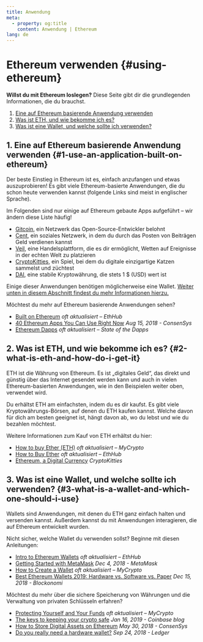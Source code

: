 ```yaml
---
title: Anwendung
meta:
  - property: og:title
    content: Anwendung | Ethereum
lang: de
---
```


# Ethereum verwenden {#using-ethereum}

<div class="featured">

  **Willst du mit Ethereum loslegen?** Diese Seite gibt dir die grundlegenden Informationen, die du brauchst.

  1. [Eine auf Ethereum basierende Anwendung verwenden](#1-use-an-application-built-on-ethereum)
  2. [Was ist ETH, und wie bekomme ich es?](#2-what-is-eth-and-how-do-i-get-it)
  3. [Was ist eine Wallet, und welche sollte ich verwenden?](#3-what-is-a-wallet-and-which-one-should-i-use)

</div>

## 1. Eine auf Ethereum basierende Anwendung verwenden {#1-use-an-application-built-on-ethereum}

Der beste Einstieg in Ethereum ist es, einfach anzufangen und etwas auszuprobieren! Es gibt viele Ethereum-basierte Anwendungen, die du schon heute verwenden kannst (folgende Links sind meist in englischer Sprache).

Im Folgenden sind nur einige auf Ethereum gebaute Apps aufgeführt – wir ändern diese Liste häufig!

- [Gitcoin](https://gitcoin.co), ein Netzwerk das Open-Source-Entwickler belohnt
- [Cent](https://beta.cent.co), ein soziales Netzwerk, in dem du durch das Posten von Beiträgen Geld verdienen kannst
- [Veil](https://app.veil.co), eine Handelsplattform, die es dir ermöglicht, Wetten auf Ereignisse in der echten Welt zu platzieren
- [CryptoKitties](https://www.cryptokitties.co), ein Spiel, bei dem du digitale einzigartige Katzen sammelst und züchtest
- [DAI](https://makerdao.com/en/), eine stabile Kryptowährung, die stets 1 $ (USD) wert ist

Einige dieser Anwendungen benötigen möglicherweise eine Wallet. [Weiter unten in diesem Abschnitt findest du mehr Informationen hierzu.](#_3-was-ist-eine-wallet-und-welche-sollte-ich-verwenden)

Möchtest du mehr auf Ethereum basierende Anwendungen sehen?

- [Built on Ethereum](https://docs.ethhub.io/built-on-ethereum/built-on-ethereum/) *oft aktualisiert – EthHub*
- [40 Ethereum Apps You Can Use Right Now](https://media.consensys.net/40-ethereum-apps-you-can-use-right-now-d643333769f7) *Aug 15, 2018 - ConsenSys*
- [Ethereum Dapps](https://www.stateofthedapps.com/rankings/platform/ethereum) *oft aktualisiert – State of the Dapps*

## 2. Was ist ETH, und wie bekomme ich es? {#2-what-is-eth-and-how-do-i-get-it}

ETH ist die Währung von Ethereum. Es ist „digitales Geld“, das direkt und günstig über das Internet gesendet werden kann und auch in vielen Ethereum-basierten Anwendungen, wie in den Beispielen weiter oben, verwendet wird.

Du erhältst ETH am einfachsten, indem du es dir kaufst. Es gibt viele Kryptowährungs-Börsen, auf denen du ETH kaufen kannst. Welche davon für dich am besten geeignet ist, hängt davon ab, wo du lebst und wie du bezahlen möchtest.

Weitere Informationen zum Kauf von ETH erhältst du hier:

- [How to buy Ether (ETH)](https://support.mycrypto.com/how-to/getting-started/how-to-buy-ether-with-usd) *oft aktualisiert – MyCrypto*
- [How to Buy Ether](https://docs.ethhub.io/using-ethereum/how-to-buy-ether/) *oft aktualisiert – EthHub*
- [Ethereum, a Digital Currency](https://www.cryptokitties.co/faq#ethereum-a-digital-currency) *CryptoKitties*

## 3. Was ist eine Wallet, und welche sollte ich verwenden? {#3-what-is-a-wallet-and-which-one-should-i-use}

Wallets sind Anwendungen, mit denen du ETH ganz einfach halten und versenden kannst. Außerdem kannst du mit Anwendungen interagieren, die auf Ethereum entwickelt wurden.

Nicht sicher, welche Wallet du verwenden sollst? Beginne mit diesen Anleitungen:

- [Intro to Ethereum Wallets](https://docs.ethhub.io/using-ethereum/wallets/intro-to-ethereum-wallets/) *oft aktualisiert – EthHub*
- [Getting Started with MetaMask](https://metamask.zendesk.com/hc/en-us/articles/360015489531-Getting-Started-With-MetaMask-Part-1-) *Dec 4, 2018 - MetaMask*
- [How to Create a Wallet](https://support.mycrypto.com/getting-started/creating-a-new-wallet-on-mycrypto.html) *oft aktualisiert – MyCrypto*
- [Best Ethereum Wallets 2019: Hardware vs. Software vs. Paper](https://blockonomi.com/best-ethereum-wallets/) *Dec 15, 2018 - Blockonomi*

Möchtest du mehr über die sichere Speicherung von Währungen und die Verwaltung von privaten Schlüsseln erfahren?

- [Protecting Yourself and Your Funds](https://support.mycrypto.com/staying-safe/protecting-yourself-and-your-funds) *oft aktualisiert – MyCrypto*
- [The keys to keeping your crypto safe](https://blog.coinbase.com/the-keys-to-keeping-your-crypto-safe-96d497cce6cf) *Jan 16, 2019 - Coinbase blog*
- [How to Store Digital Assets on Ethereum](https://media.consensys.net/how-to-store-digital-assets-on-ethereum-a2bfdcf66bd0) *May 30, 2018 - ConsenSys*
- [Do you really need a hardware wallet?](https://medium.com/ledger-on-security-and-blockchain/ledger-101-part-1-do-you-really-need-a-hardware-wallet-7f5abbadd945) *Sep 24, 2018 - Ledger*
